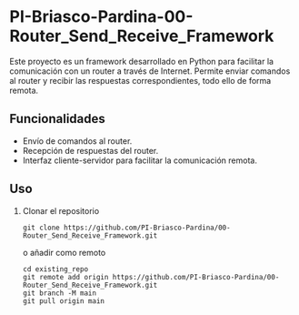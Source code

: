 # PI-Briasco-Pardina-00-Router_Send_Receive_Framework
Este proyecto es un framework desarrollado en Python para facilitar la comunicación con un router a través de Internet. Permite enviar comandos al router y recibir las respuestas correspondientes, todo ello de forma remota.

## Funcionalidades

- Envío de comandos al router.
- Recepción de respuestas del router.
- Interfaz cliente-servidor para facilitar la comunicación remota.

## Uso

1. Clonar el repositorio

    ```
    git clone https://github.com/PI-Briasco-Pardina/00-Router_Send_Receive_Framework.git
    ```

    o añadir como remoto 

    ```
    cd existing_repo
    git remote add origin https://github.com/PI-Briasco-Pardina/00-Router_Send_Receive_Framework.git
    git branch -M main
    git pull origin main
    ```